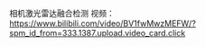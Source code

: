 相机激光雷达融合检测
视频：https://www.bilibili.com/video/BV1fwMwzMEFW/?spm_id_from=333.1387.upload.video_card.click
